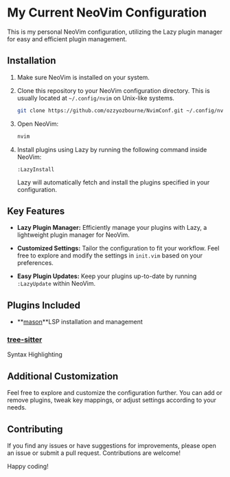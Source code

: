 
# My Current NeoVim Configuration 

This is my personal NeoVim configuration, utilizing the Lazy plugin manager for easy and efficient plugin management.

## Installation

1. Make sure NeoVim is installed on your system.

2. Clone this repository to your NeoVim configuration directory. This is usually located at `~/.config/nvim` on Unix-like systems.

    ```bash
    git clone https://github.com/ozzyozbourne/NvimConf.git ~/.config/nvim
    ```

3. Open NeoVim:

    ```bash
    nvim
    ```

4. Install plugins using Lazy by running the following command inside NeoVim:

    ```vim
    :LazyInstall
    ```

    Lazy will automatically fetch and install the plugins specified in your configuration.

## Key Features

- **Lazy Plugin Manager:** Efficiently manage your plugins with Lazy, a lightweight plugin manager for NeoVim.

- **Customized Settings:** Tailor the configuration to fit your workflow. Feel free to explore and modify the settings in `init.vim` based on your preferences.

- **Easy Plugin Updates:** Keep your plugins up-to-date by running `:LazyUpdate` within NeoVim.

## Plugins Included

- **[mason](https://github.com/williamboman/mason.nvim)**LSP installation and management
### [tree-sitter](https://github.com/nvim-treesitter/nvim-treesitter)
Syntax Highlighting


## Additional Customization

Feel free to explore and customize the configuration further. You can add or remove plugins, tweak key mappings, or adjust settings according to your needs.

## Contributing

If you find any issues or have suggestions for improvements, please open an issue or submit a pull request. Contributions are welcome!

Happy coding!
